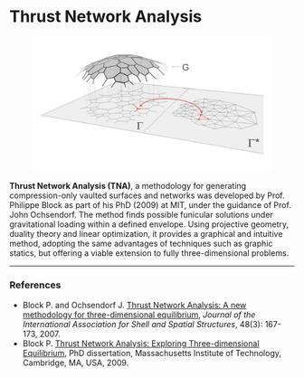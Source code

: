 # Thrust Network Analysis

<figure><img src="../.gitbook/assets/image.png" alt=""><figcaption></figcaption></figure>

**Thrust Network Analysis (TNA)**, a methodology for generating compression-only vaulted surfaces and networks was developed by Prof. Philippe Block as part of his PhD (2009) at MIT, under the guidance of Prof. John Ochsendorf. The method finds possible funicular solutions under gravitational loading within a defined envelope. Using projective geometry, duality theory and linear optimization, it provides a graphical and intuitive method, adopting the same advantages of techniques such as graphic statics, but offering a viable extension to fully three-dimensional problems.‌

***

### References <a href="#references" id="references"></a>

* Block P. and Ochsendorf J. [Thrust Network Analysis: A new methodology for three-dimensional equilibrium](https://block.arch.ethz.ch/brg/content/publication/thrust-network-analysis-a-new-methodology-for-three-dimensional-equilibrium), _Journal of the International Association for Shell and Spatial Structures_, 48(3): 167-173, 2007.‌
* Block P. [Thrust Network Analysis: Exploring Three-dimensional Equilibrium](https://block.arch.ethz.ch/brg/publications/361), PhD dissertation, Massachusetts Institute of Technology, Cambridge, MA, USA, 2009.

